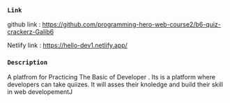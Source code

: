 ### `Link`
github link : https://github.com/programming-hero-web-course2/b6-quiz-crackerz-Galib6

Netlify link : https://hello-dev1.netlify.app/

### `Description`

A platfrom for Practicing The Basic of Developer . Its is a platform where developers can take quiizes. It will asses their knoledge and build their skill in web developementJ